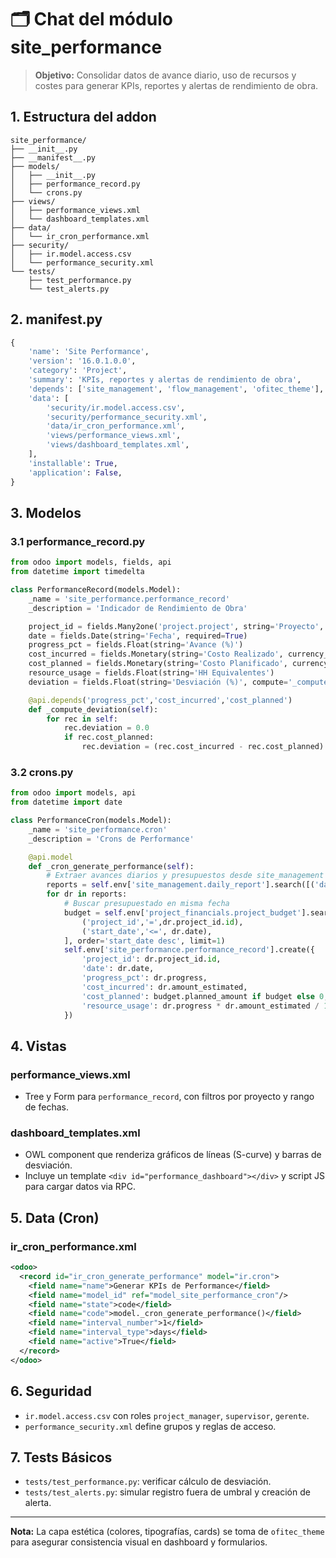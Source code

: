 # 🗂 Chat del módulo site\_performance

> **Objetivo:** Consolidar datos de avance diario, uso de recursos y costes para generar KPIs, reportes y alertas de rendimiento de obra.

## 1. Estructura del addon

```
site_performance/
├── __init__.py
├── __manifest__.py
├── models/
│   ├── __init__.py
│   ├── performance_record.py
│   └── crons.py
├── views/
│   ├── performance_views.xml
│   └── dashboard_templates.xml
├── data/
│   └── ir_cron_performance.xml
├── security/
│   ├── ir.model.access.csv
│   └── performance_security.xml
└── tests/
    ├── test_performance.py
    └── test_alerts.py
```

## 2. **manifest**.py

```python
{
    'name': 'Site Performance',
    'version': '16.0.1.0.0',
    'category': 'Project',
    'summary': 'KPIs, reportes y alertas de rendimiento de obra',
    'depends': ['site_management', 'flow_management', 'ofitec_theme'],
    'data': [
        'security/ir.model.access.csv',
        'security/performance_security.xml',
        'data/ir_cron_performance.xml',
        'views/performance_views.xml',
        'views/dashboard_templates.xml',
    ],
    'installable': True,
    'application': False,
}
```

## 3. Modelos

### 3.1 performance\_record.py

```python
from odoo import models, fields, api
from datetime import timedelta

class PerformanceRecord(models.Model):
    _name = 'site_performance.performance_record'
    _description = 'Indicador de Rendimiento de Obra'

    project_id = fields.Many2one('project.project', string='Proyecto', required=True)
    date = fields.Date(string='Fecha', required=True)
    progress_pct = fields.Float(string='Avance (%)')
    cost_incurred = fields.Monetary(string='Costo Realizado', currency_field='company_currency')
    cost_planned = fields.Monetary(string='Costo Planificado', currency_field='company_currency')
    resource_usage = fields.Float(string='HH Equivalentes')
    deviation = fields.Float(string='Desviación (%)', compute='_compute_deviation')

    @api.depends('progress_pct','cost_incurred','cost_planned')
    def _compute_deviation(self):
        for rec in self:
            rec.deviation = 0.0
            if rec.cost_planned:
                rec.deviation = (rec.cost_incurred - rec.cost_planned) / rec.cost_planned * 100
```

### 3.2 crons.py

```python
from odoo import models, api
from datetime import date

class PerformanceCron(models.Model):
    _name = 'site_performance.cron'
    _description = 'Crons de Performance'

    @api.model
    def _cron_generate_performance(self):
        # Extraer avances diarios y presupuestos desde site_management y project_financials
        reports = self.env['site_management.daily_report'].search([('date','=',date.today())])
        for dr in reports:
            # Buscar presupuestado en misma fecha
            budget = self.env['project_financials.project_budget'].search([
                ('project_id','=',dr.project_id.id),
                ('start_date','<=', dr.date),
            ], order='start_date desc', limit=1)
            self.env['site_performance.performance_record'].create({
                'project_id': dr.project_id.id,
                'date': dr.date,
                'progress_pct': dr.progress,
                'cost_incurred': dr.amount_estimated,
                'cost_planned': budget.planned_amount if budget else 0,
                'resource_usage': dr.progress * dr.amount_estimated / 100,
            })
```

## 4. Vistas

### performance\_views.xml

- Tree y Form para `performance_record`, con filtros por proyecto y rango de fechas.

### dashboard\_templates.xml

- OWL component que renderiza gráficos de líneas (S-curve) y barras de desviación.
- Incluye un template `<div id="performance_dashboard"></div>` y script JS para cargar datos via RPC.

## 5. Data (Cron)

### ir\_cron\_performance.xml

```xml
<odoo>
  <record id="ir_cron_generate_performance" model="ir.cron">
    <field name="name">Generar KPIs de Performance</field>
    <field name="model_id" ref="model_site_performance_cron"/>
    <field name="state">code</field>
    <field name="code">model._cron_generate_performance()</field>
    <field name="interval_number">1</field>
    <field name="interval_type">days</field>
    <field name="active">True</field>
  </record>
</odoo>
```

## 6. Seguridad

- `ir.model.access.csv` con roles `project_manager`, `supervisor`, `gerente`.
- `performance_security.xml` define grupos y reglas de acceso.

## 7. Tests Básicos

- `tests/test_performance.py`: verificar cálculo de desviación.
- `tests/test_alerts.py`: simular registro fuera de umbral y creación de alerta.

---

**Nota:** La capa estética (colores, tipografías, cards) se toma de `ofitec_theme` para asegurar consistencia visual en dashboard y formularios.

